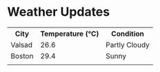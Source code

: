 # Weather Updates

<!-- WEATHER-UPDATE-START -->
<table><tr><th>City</th><th>Temperature (°C)</th><th>Condition</th></tr><tr><td>Valsad</td><td>26.6</td><td>Partly Cloudy</td></tr><tr><td>Boston</td><td>29.4</td><td>Sunny</td></tr><tr><td></td><td></td><td></td></tr></table>
<!-- WEATHER-UPDATE-END -->
